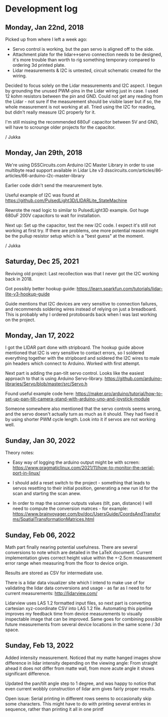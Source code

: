 Development log
===============

Monday, Jan 22nd, 2018
----------------------
Picked up from where I left a week ago:
- Servo control is working, but the pan servo is aligned off to the side.
- Attachment plate for the lidar<->servo connection needs to be designed,
  it's more trouble than worth to rig something temporary compared to ordering 3d printed plate.
- Lidar measurements & I2C is untested, circuit schematic created for the wiring.

Decided to focus solely on the Lidar measurements and I2C aspect.
I begun by grounding the unused PWM-pins in the Lidar wiring just in case. I used 12 kohm resistors between the pin and GND.
Could not get any reading from the Lidar - not sure if the measurement should be visible laser but if so, the whole
measurement is not working at all. Tried using the I2C for reading, but didn't really measure I2C properly for it.

I'm still missing the recommended 680uF capacitor between 5V and GND, will have to scrounge older projects for the capacitor.

/ Jukka


Monday, Jan 29th, 2018
----------------------
We're using DSSCircuits.com Arduino I2C Master Library in order to use multibyte read support available in Lidar Lite v3
dsscircuits.com/articles/86-articles/66-arduino-i2c-master-library

Earlier code didn't send the mearurement byte.

Useful example of I2C was found at https://github.com/PulsedLight3D/LIDARLite_StateMachine

Rewrote the read logic to similar to PulsedLight3D example.
Got huge 680uF 200V capacitors to wait for installation.

Next up: Set up the capacitor, test the new I2C code. I expect it's still not working at first try.
If there are problems, one more potential reason might be the pullup resistor setup which is
a "best guess" at the moment.

/ Jukka


Saturday, Dec 25, 2021
----------------------
Reviving old project: Last recollection was that I never got the I2C working back in 2018.

Got possibly better hookup guide: https://learn.sparkfun.com/tutorials/lidar-lite-v3-hookup-guide

Guide mentions that I2C devices are very sensitive to connection failures, and recommends
soldering wires instead of relying on just a breadboard.
This is probably why I ordered protoboards back when I was last working on the project.


Monday, Jan 17, 2022
--------------------
I got the LIDAR part done with stripboard. The hookup guide above mentioned that
I2C is very sensitive to contact errors, so I soldered everything together with the stripboard
and soldered the I2C wires to male pin headers which connect to Arduino.
Worked with first attempt.

Next part is adding the pan-tilt servo control.
Looks like the easiest approach to that is using Arduino Servo-library.
https://github.com/arduino-libraries/Servo/blob/master/src/Servo.h

Found useful example code here:
https://maker.pro/arduino/tutorial/how-to-set-up-pan-tilt-camera-stand-with-arduino-uno-and-joystick-module

Someone somewhere also mentioned that the servo controls seems wrong,
and the servo doesn't actually turn as much as it should. They had fixed it
by using shorter PWM cycle length. Look into it if servos are not working well.


Sunday, Jan 30, 2022
--------------------

Theory notes:
- Easy way of logging the arduino output might be with screen:
  https://www.pragmaticlinux.com/2021/11/how-to-monitor-the-serial-port-in-linux/

- I should add a reset switch to the project - something that leads to servos resetting to
  their initial position, generating a new run id for the scan and starting the scan anew.

- In order to map the scanner outputs values (tilt, pan, distance) I will need to 
  compute the conversion matrces - for example: 
  https://www.brainvoyager.com/bv/doc/UsersGuide/CoordsAndTransforms/SpatialTransformationMatrices.html


Sunday, Feb 06, 2022
--------------------

Math part finally nearing potential usefulness. There are several conversions to note
which are detailed in the LaTeX document.
Current implementation gives correct height value within the +-2.5cm measurement error range
when measuring from the floor to device origin.

Results are stored as CSV for intermediate use.

There is a lidar data visualizer site which I intend to make use of for validating the lidar data
conversions and usage - as far as I need to for current measurements: 
http://lidarview.com/

Lidarview uses LAS 1.2 formatted input files, so next part is converting cartesian xyz-coordinate CSV into
LAS 1.2 file. Automating this pipeline improves my feedback time from device measurements to 
visually inspectable image that can be improved. Same goes for combining possible future measurements from several 
device locations in the same scene / 3d space.


Sunday, Feb 13, 2022
--------------------

Added intensity measurement. Noticed that my matte hanged images show difference in lidar intensity depending
on the viewing angle: From straight ahead it does not differ from matte wall, from more 
acute angle it shows significant difference.

Updated the pan/tilt angle step to 1 degree, and was happy to notice that even current wobbly construction
of lidar arm gives fairly proper results.

Open issue: Serial printing in different rows seems to occasionally skip some characters. This might
have to do with printing several entries in sequence, rather than printing it all in one printf

